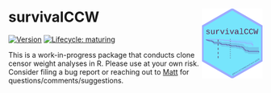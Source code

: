 # survivalCCW <img src="./man/figures/hex.png" align="right" width="120"/>

<!-- badges: start -->

[![Version](https://img.shields.io/static/v1.svg?label=github.com/mattsecrest&message=v.0.0.3&color=DC0073)](https://github.com/mattsecrest/survivalCCW)
[![Lifecycle:
maturing](https://img.shields.io/badge/lifecycle-experimental-orange.svg)](https://www.tidyverse.org/lifecycle/#experimental)

<!-- badges: end -->

This is a work-in-progress package that conducts clone censor weight analyses in R. Please use at your own risk. Consider filing a bug report or reaching out to [Matt](mailto:secrmatt@gmail.com) for questions/comments/suggestions.
